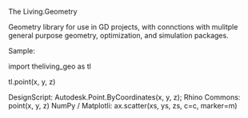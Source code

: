 The Living.Geometry

Geometry library for use in GD projects, with connctions with mulitple general purpose geometry, optimization, and simulation packages.



Sample:


import theliving_geo as tl

tl.point(x, y, z)


DesignScript: Autodesk.Point.ByCoordinates(x, y, z);
Rhino Commons: point(x, y, z)
NumPy / Matplotli: ax.scatter(xs, ys, zs, c=c, marker=m)





